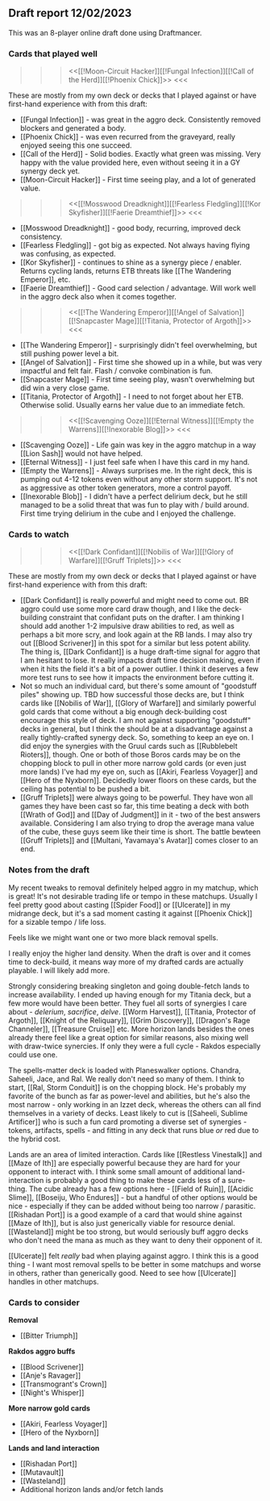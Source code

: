 ## Draft report 12/02/2023

This was an 8-player online draft done using Draftmancer.

### Cards that played well

>>> <<[[!Moon-Circuit Hacker]][[!Fungal Infection]][[!Call of the Herd]][[!Phoenix Chick]]>> <<<

These are mostly from my own deck or decks that I played against or have first-hand experience with from this draft:

- [[Fungal Infection]] - was great in the aggro deck. Consistently removed blockers and generated a body.
- [[Phoenix Chick]] - was even recurred from the graveyard, really enjoyed seeing this one succeed.
- [[Call of the Herd]] - Solid bodies. Exactly what green was missing. Very happy with the value provided here, even without seeing it in a GY synergy deck yet.
- [[Moon-Circuit Hacker]] - First time seeing play, and a lot of generated value.

>>> <<[[!Mosswood Dreadknight]][[!Fearless Fledgling]][[!Kor Skyfisher]][[!Faerie Dreamthief]]>> <<<

- [[Mosswood Dreadknight]] - good body, recurring, improved deck consistency.
- [[Fearless Fledgling]] - got big as expected. Not always having flying was confusing, as expected.
- [[Kor Skyfisher]] - continues to shine as a synergy piece / enabler. Returns cycling lands, returns ETB threats like [[The Wandering Emperor]], etc.
- [[Faerie Dreamthief]] - Good card selection / advantage. Will work well in the aggro deck also when it comes together.

>>> <<[[!The Wandering Emperor]][[!Angel of Salvation]][[!Snapcaster Mage]][[!Titania, Protector of Argoth]]>> <<<

- [[The Wandering Emperor]] - surprisingly didn't feel overwhelming, but still pushing power level a bit.
- [[Angel of Salvation]] - First time she showed up in a while, but was very impactful and felt fair. Flash / convoke combination is fun.
- [[Snapcaster Mage]] - First time seeing play, wasn't overwhelming but did win a very close game.
- [[Titania, Protector of Argoth]] - I need to not forget about her ETB. Otherwise solid. Usually earns her value due to an immediate fetch.

>>> <<[[!Scavenging Ooze]][[!Eternal Witness]][[!Empty the Warrens]][[!Inexorable Blog]]>> <<<

- [[Scavenging Ooze]] - Life gain was key in the aggro matchup in a way [[Lion Sash]] would not have helped.
- [[Eternal Witness]] - I just feel safe when I have this card in my hand.
- [[Empty the Warrens]] - Always surprises me. In the right deck, this is pumping out 4-12 tokens even without any other storm support. It's not as aggressive as other token generators, more a control payoff.
- [[Inexorable Blob]] - I didn't have a perfect delirium deck, but he still managed to be a solid threat that was fun to play with / build around. First time trying delirium in the cube and I enjoyed the challenge.

### Cards to watch

>>> <<[[!Dark Confidant]][[!Nobilis of War]][[!Glory of Warfare]][[!Gruff Triplets]]>> <<<

These are mostly from my own deck or decks that I played against or have first-hand experience with from this draft:

- [[Dark Confidant]] is really powerful and might need to come out. BR aggro could use some more card draw though, and I like the deck-building constraint that confidant puts on the drafter. I am thinking I should add another 1-2 impulsive draw abilities to red, as well as perhaps a bit more scry, and look again at the RB lands. I may also try out [[Blood Scrivener]] in this spot for a similar but less potent ability. The thing is, [[Dark Confidant]] is a huge draft-time signal for aggro that I am hesitant to lose. It really impacts draft time decision making, even if when it hits the field it's a bit of a power outlier. I think it deserves a few more test runs to see how it impacts the environment before cutting it.
- Not so much an individual card, but there's some amount of "goodstuff piles" showing up. TBD how successful those decks are, but I think cards like [[Nobilis of War]], [[Glory of Warfare]] and similarly powerful gold cards that come without a big enough deck-building cost encourage this style of deck. I am not against supporting "goodstuff" decks in general, but I think the should be at a disadvantage against a really tightly-crafted synergy deck. So, something to keep an eye on. I did enjoy the synergies with the Gruul cards such as [[Rubblebelt Rioters]], though. One or both of those Boros cards may be on the chopping block to pull in other more narrow gold cards (or even just more lands) I've had my eye on, such as [[Akiri, Fearless Voyager]] and [[Hero of the Nyxborn]]. Decidedly lower floors on these cards, but the ceiling has potential to be pushed a bit.
- [[Gruff Triplets]] were always going to be powerful. They have won all games they have been cast so far, this time beating a deck with both [[Wrath of God]] and [[Day of Judgment]] in it - two of the best answers available. Considering I am also trying to drop the average mana value of the cube, these guys seem like their time is short. The battle bewteen [[Gruff Triplets]] and [[Multani, Yavamaya's Avatar]] comes closer to an end.

### Notes from the draft

My recent tweaks to removal definitely helped aggro in my matchup, which is great! It's not desirable trading life or tempo in these matchups. Usually I feel pretty good about casting [[Spider Food]] or [[Ulcerate]] in my midrange deck, but it's a sad moment casting it against [[Phoenix Chick]] for a sizable tempo / life loss.

Feels like we might want one or two more black removal spells.

I really enjoy the higher land density. When the draft is over and it comes time to deck-build, it means way more of my drafted cards are actually playable. I will likely add more.

Strongly considering breaking singleton and going double-fetch lands to increase availability. I ended up having enough for my Titania deck, but a few more would have been better. They fuel all sorts of synergies I care about - _delerium_, _sacrifice_, _delve_. [[Worm Harvest]], [[Titania, Protector of Argoth]], [[Knight of the Reliquary]], [[Grim Discovery]], [[Dragon's Rage Channeler]], [[Treasure Cruise]] etc. More horizon lands besides the ones already there feel like a great option for similar reasons, also mixing well with draw-twice synercies. If only they were a full cycle - Rakdos especially could use one.

The spells-matter deck is loaded with Planeswalker options. Chandra, Saheeli, Jace, and Ral. We really don't need so many of them. I think to start, [[Ral, Storm Conduit]] is on the chopping block. He's probably my favorite of the bunch as far as power-level and abilities, but he's also the most narrow - only working in an Izzet deck, whereas the others can all find themselves in a variety of decks. Least likely to cut is [[Saheeli, Sublime Artificer]] who is such a fun card promoting a diverse set of synergies - tokens, artifacts, spells - and fitting in any deck that runs blue _or_ red due to the hybrid cost.

Lands are an area of limited interaction. Cards like [[Restless Vinestalk]] and [[Maze of Ith]] are especially powerful because they are hard for your opponent to interact with. I think some small amount of additional land-interaction is probably a good thing to make these cards less of a sure-thing. The cube already has a few options here - [[Field of Ruin]], [[Acidic Slime]], [[Boseiju, Who Endures]] - but a handful of other options would be nice - especially if they can be added without being too narrow / parasitic. [[Rishadan Port]] is a good example of a card that would shine against [[Maze of Ith]], but is also just generically viable for resource denial. [[Wasteland]] might be too strong, but would seriously buff aggro decks who don't need the mana as much as they want to deny their opponent of it.

[[Ulcerate]] felt _really_ bad when playing against aggro. I think this is a good thing - I want most removal spells to be better in some matchups and worse in others, rather than generically good. Need to see how [[Ulcerate]] handles in other matchups.

### Cards to consider

**Removal**

- [[Bitter Triumph]]

**Rakdos aggro buffs**

- [[Blood Scrivener]]
- [[Anje's Ravager]]
- [[Transmogrant's Crown]]
- [[Night's Whisper]]

**More narrow gold cards**

- [[Akiri, Fearless Voyager]]
- [[Hero of the Nyxborn]]

**Lands and land interaction**

- [[Rishadan Port]]
- [[Mutavault]]
- [[Wasteland]]
- Additional horizon lands and/or fetch lands
